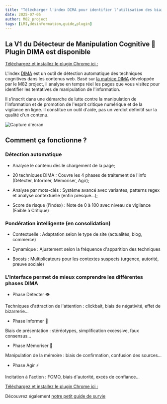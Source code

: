 ```yaml
---
title: "Télécharger l'index DIMA pour identifier l'utilisation des biais cognitifs en ligne"
date: 2025-07-05
author: M82_project
tags: [LMI,désinformation,guide,plugin]
---
```


## La V1 du Détecteur de Manipulation Cognitive 🧠 Plugin DIMA est disponible

[Téléchargez et installez le plugin Chrome ici :](/files/Plugin-dima.zip)

L'index [DIMA](https://m82-project.org/ressources/framework_dima_presentation/) est un outil de détection automatique des techniques cognitives dans les contenus web. Basé sur [la matrice DIMA](https://github.com/M82-project/DIMA) développée par le M82 project, il analyse en temps réel les pages que vous visitez pour identifier les tentatives de manipulation de l'information.

Il s'inscrit dans une démarche de lutte contre la manipulation de l'information et de promotion de l'esprit critique numérique et de la vigilance en ligne. Il constitue un outil d'aide, pas un verdict définitif sur la qualité d'un contenu.

![Capture d'écran](/images/DIMA/analyse.png)

## Comment ça fonctionne ?

### Détection automatique

- Analyse le contenu dès le chargement de la page;

- 20 techniques DIMA : Couvre les 4 phases de traitement de l'info (Détecter, Informer, Mémoriser, Agir);

- Analyse par mots-clés : Système avancé avec variantes, patterns regex et analyse contextuelle (enfin presque...);

- Score de risque (l'index) : Note de 0 à 100 avec niveau de vigilance (Faible à Critique)

### Pondération intelligente (en consolidation)

- Contextuelle : Adaptation selon le type de site (actualités, blog, commerce)

- Dynamique : Ajustement selon la fréquence d'apparition des techniques

- Boosts : Multiplicateurs pour les contextes suspects (urgence, autorité, preuve sociale)

### L'Interface permet de mieux comprendre les différentes phases DIMA

- Phase Détecter 👁️

Techniques d'attraction de l'attention : clickbait, biais de négativité, effet de bizarrerie...

- Phase Informer 📢

Biais de présentation : stéréotypes, simplification excessive, faux consensus...

- Phase Mémoriser 🧠

Manipulation de la mémoire : biais de confirmation, confusion des sources...

- Phase Agir ⚡

Incitation à l'action : FOMO, biais d'autorité, excès de confiance...

[Téléchargez et installez le plugin Chrome ici :](/files/Plugin-dima-V1.zip)

Découvrez également [notre petit guide de survie](https://m82-project.org/ressources/le_guide_lmi/)
